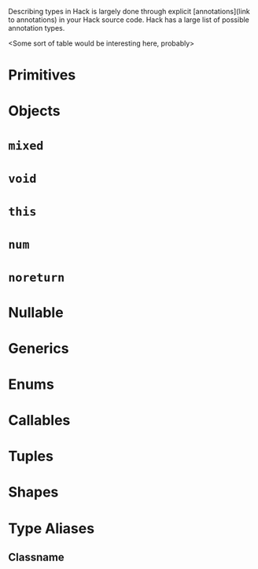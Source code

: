 Describing types in Hack is largely done through explicit [annotations](link to annotations) in your Hack source code. Hack has a large list of possible annotation types.

<Some sort of table would be interesting here, probably>

# Primitives

# Objects

# `mixed`

# `void`

# `this`

# `num`

# `noreturn`

# Nullable

# Generics

# Enums

# Callables

<Make sure to mention that class_meth cannot be called on a private method>

# Tuples

# Shapes

# Type Aliases

## Classname<T>
